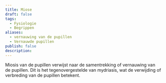 ```yaml
---
title: Miose
draft: false
tags:
  - Fysiologie
  - Begrippen
aliases:
  - vernauwing van de pupillen
  - Vernauwde pupillen
publish: false
description:
---
```

Miosis van de pupillen verwijst naar de samentrekking of vernauwing van de pupillen. Dit is het tegenovergestelde van mydriasis, wat de verwijding of verbreding van de pupillen betekent.